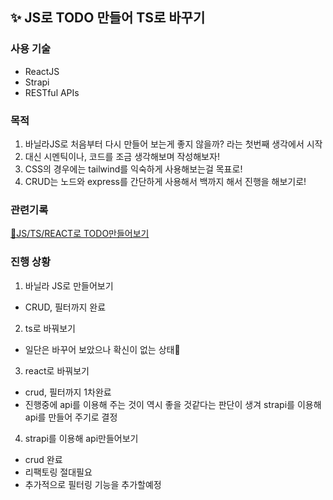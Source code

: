 ## ✨ JS로 TODO 만들어 TS로 바꾸기

### 사용 기술

- ReactJS
- Strapi
- RESTful APIs

### 목적

1. 바닐라JS로 처음부터 다시 만들어 보는게 좋지 않을까? 라는 첫번째 생각에서 시작
2. 대신 시멘틱이나, 코드를 조금 생각해보며 작성해보자!
3. CSS의 경우에는 tailwind를 익숙하게 사용해보는걸 목표로!
4. CRUD는 노드와 express를 간단하게 사용해서 백까지 해서 진행을 해보기로!

### 관련기록

[📝JS/TS/REACT로 TODO만들어보기](https://hellojisoo.notion.site/JS-TS-React-todo-a34535b5d7054671a8352bf0af7c77ab)

### 진행 상황

1. 바닐라 JS로 만들어보기

- CRUD, 필터까지 완료

2. ts로 바꿔보기

- 일단은 바꾸어 보았으나 확신이 없는 상태🤔

3. react로 바꿔보기

- crud, 필터까지 1차완료
- 진행중에 api를 이용해 주는 것이 역시 좋을 것같다는 판단이 생겨 strapi를 이용해 api를 만들어 주기로 결정

4. strapi를 이용해 api만들어보기

- crud 완료
- 리팩토링 절대필요
- 추가적으로 필터링 기능을 추가할예정
